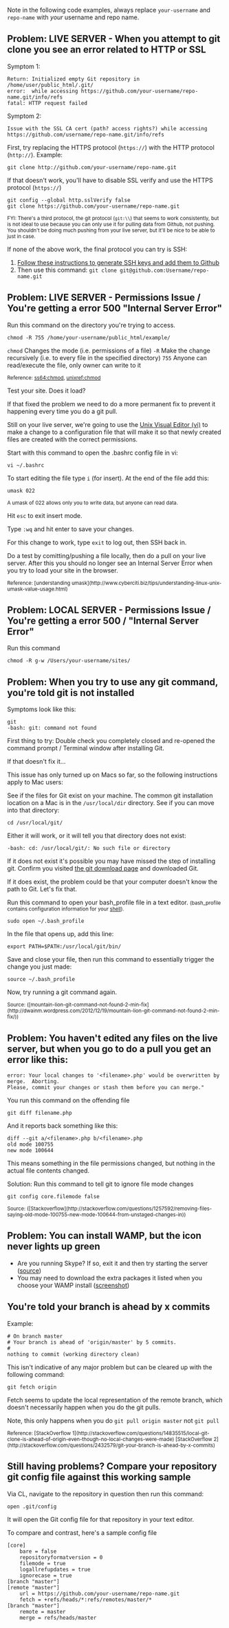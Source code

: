 Note in the following code examples, always replace `your-username` and `repo-name` with *your* username and repo name.




## Problem: LIVE SERVER - When you attempt to git clone you see an error related to HTTP or SSL

Symptom 1:

	Return: Initialized empty Git repository in /home/user/public_html/.git/
	error:  while accessing https://github.com/your-username/repo-name.git/info/refs
	fatal: HTTP request failed

Symptom 2: 
	
	Issue with the SSL CA cert (path? access rights?) while accessing https://github.com/username/repo-name.git/info/refs

First, try replacing the HTTPS protocol (`https://`) with the HTTP protocol (`http://`). Example:

	git clone http://github.com/your-username/repo-name.git

If that doesn't work, you'll have to disable SSL verify and use the HTTPS protocol (`https://`)

	git config --global http.sslVerify false
	git clone https://github.com/your-username/repo-name.git
	
<small>FYI: There's a third protocol, the git protocol (`git:\\`) that seems to work consistently, but is not ideal to use because you can only use it for pulling data from Github, not pushing. You shouldn't be doing much pushing from your live server, but it'll be nice to be able to just in case.
</small>


If none of the above work, the final protocol you can try is SSH:

1. [Follow these instructions to generate SSH keys and add them to Github](https://help.github.com/articles/generating-ssh-keys)
2. Then use this command: `git clone git@github.com:Username/repo-name.git`




	
## Problem: LIVE SERVER - Permissions Issue / You're getting a error 500  "Internal Server Error"

Run this command on the directory you're trying to access.

	chmod -R 755 /home/your-username/public_html/example/
	
`chmod` Changes the mode (i.e. permissions of a file)
`-R` Make the change recursively (i.e. to every file in the specified directory)
`755` Anyone can read/execute the file, only owner can write to it

<small>Reference: [ss64:chmod](http://www.ss64.com/bash/chmod.html), [unixref:chmod](http://www.unixref.com/guides/chmod-guide.php#5)</small>

Test your site. Does it load? 

If that fixed the problem we need to do a more permanent fix to prevent it happening every time you do a git pull.

Still on your live server, we're going to use the [Unix Visual Editor (vi)](http://www.ccsf.edu/Pub/Fac/vi.html) to make a change to a configuration file that will make it so that newly created files are created with the correct permissions.

Start with this command to open the .bashrc config file in vi:

	vi ~/.bashrc
	
To start editing the file type `i` (for insert). 
At the end of the file add this:

	umask 022 

<small>A umask of 022 allows only you to write data, but anyone can read data.</small>

Hit `esc` to exit insert mode.

Type `:wq` and hit enter to save your changes.

For this change to work, type `exit` to log out, then SSH back in.

Do a test by comitting/pushing a file locally, then do a pull on your live server. After this you should no longer see an Internal Server Error when you try to load your site in the browser.

<small>
Reference: [understanding umask](http://www.cyberciti.biz/tips/understanding-linux-unix-umask-value-usage.html)
</small>

<!--
If that fixed the problem, you might notice the problem reoccurs the next time you do a git pull. To get around this, you should create a *hook* - a bit of code that will automatically get executed whenever you do pulls.

In your repository there should be a folder `.git/hooks` with several `*.sample` files.

Create a new file in that directory called `post-merge` (don't end it with .sample). 

Make this new file executable:

	chmod a+x post-merge

Inside your post-merge file, add this code:

	#!/bin/sh
	find ~/public_html/ -type f -name '*.php' -print | xargs chmod 644

This code invokes your default shell, then searches all directories for any file that ends in .php.  It then hands those filenames to chmod, which sets them as 644. 

Save your work.

Git will run this script after `git pull` finishes.
-->


## Problem: LOCAL SERVER - Permissions Issue / You're getting a error 500 / "Internal Server Error"

Run this command

	chmod -R g-w /Users/your-username/sites/






## Problem: When you try to use any git command, you're told git is not installed

Symptoms look like this:

	git
	-bash: git: command not found

First thing to try: Double check you completely closed and re-opened the command prompt / Terminal window after installing Git. 

If that doesn't fix it...

This issue has only turned up on Macs so far, so the following instructions apply to Mac users:

See if the files for Git exist on your machine. The common git installation location on a Mac is in the `/usr/local/dir` directory. See if you can move into that directory:

	cd /usr/local/git/

Either it will work, or it will tell you that directory does not exist:

	-bash: cd: /usr/local/git/: No such file or directory

If it does not exist it's possible you may have missed the step of installing git. Confirm you visited [the git download page](http://git-scm.com/downloads) and downloaded Git.

If it does exist, the problem could be that your computer doesn't know the path to Git. Let's fix that.

Run this command to open your bash_profile file in a text editor. 
<small>(bash_profile contains configuration information for your [shell](http://en.wikipedia.org/wiki/Shell_(computing))).</small>

	sudo open ~/.bash_profile

In the file that opens up, add this line:

	export PATH=$PATH:/usr/local/git/bin/

Save and close your file, then run this command to essentially trigger the change you just made:

	source ~/.bash_profile
	
Now, try running a git command again.

<small>
Source: ([mountain-lion-git-command-not-found-2-min-fix](http://dwainm.wordpress.com/2012/12/19/mountain-lion-git-command-not-found-2-min-fix/))
</small>





## Problem: You haven't edited any files on the live server, but when you go to do a pull you get an error like this:

	error: Your local changes to '<filename>.php' would be overwritten by merge.  Aborting.
	Please, commit your changes or stash them before you can merge."

You run this command on the offending file

	git diff filename.php

And it reports back something like this:

	diff --git a/<filename>.php b/<filename>.php
	old mode 100755
	new mode 100644

This means something in the file permissions changed, but nothing in the actual file contents changed.

Solution: Run this command to tell git to ignore file mode changes 

	git config core.filemode false

<small>
Source: ([Stackoverflow](http://stackoverflow.com/questions/1257592/removing-files-saying-old-mode-100755-new-mode-100644-from-unstaged-changes-in))
</small>


## Problem: You can install WAMP, but the icon never lights up green

* Are you running Skype? If so, exit it and then try starting the server ([source](http://befused.com/wamp/wamp-skype-conflict))
* You may need to download the extra packages it listed when you choose your WAMP install ([screenshot](http://content.screencast.com/users/susanBuck/folders/Jing/media/63924de8-6a56-4a64-a852-4b3b68bf7c8f/00002852.png))



## You're told your branch is ahead by x commits

Example:

	# On branch master
	# Your branch is ahead of 'origin/master' by 5 commits.
	#
	nothing to commit (working directory clean)
	
This isn't indicative of any major problem but can be cleared up with the following command:

	git fetch origin

Fetch seems to update the local representation of the remote branch, which doesn't necessarily happen when you do the git pulls.

Note, this only happens when you do `git pull origin master` not `git pull`

<small>
Reference: [StackOverflow 1](http://stackoverflow.com/questions/14835515/local-git-clone-is-ahead-of-origin-even-though-no-local-changes-were-made) [StackOverflow 2](http://stackoverflow.com/questions/2432579/git-your-branch-is-ahead-by-x-commits)
</small>




## Still having problems? Compare your repository git config file against this working sample

Via CL, navigate to the repository in question then run this command:

	open .git/config
	
It will open the Git config file for that repository in your text editor.

To compare and contrast, here's a sample config file

	[core]
		bare = false
		repositoryformatversion = 0
		filemode = true
		logallrefupdates = true
		ignorecase = true
	[branch "master"]
	[remote "master"]
		url = https://github.com/your-username/repo-name.git
		fetch = +refs/heads/*:refs/remotes/master/*
	[branch "master"]
		remote = master
		merge = refs/heads/master
